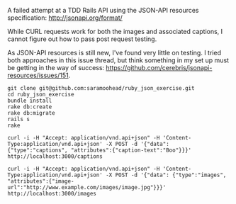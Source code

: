A failed attempt at a TDD Rails API using the JSON-API resources specification: http://jsonapi.org/format/

While CURL requests work for both the images and associated captions, I cannot figure out how to pass post request testing.

As JSON-API resources is still new, I've found very little on testing. I tried both approaches in this issue thread, but think something in my set up must be getting in the way of success: https://github.com/cerebris/jsonapi-resources/issues/151.

```
git clone git@github.com:saramoohead/ruby_json_exercise.git
cd ruby_json_exercise
bundle install
rake db:create
rake db:migrate
rails s
rake

curl -i -H "Accept: application/vnd.api+json" -H 'Content-Type:application/vnd.api+json' -X POST -d '{"data": {"type":"captions", "attributes":{"caption-text":"Boo"}}}' http://localhost:3000/captions

curl -i -H "Accept: application/vnd.api+json" -H 'Content-Type:application/vnd.api+json' -X POST -d '{"data": {"type":"images", "attributes":{"image-url":"http://www.example.com/images/image.jpg"}}}' http://localhost:3000/images

```
